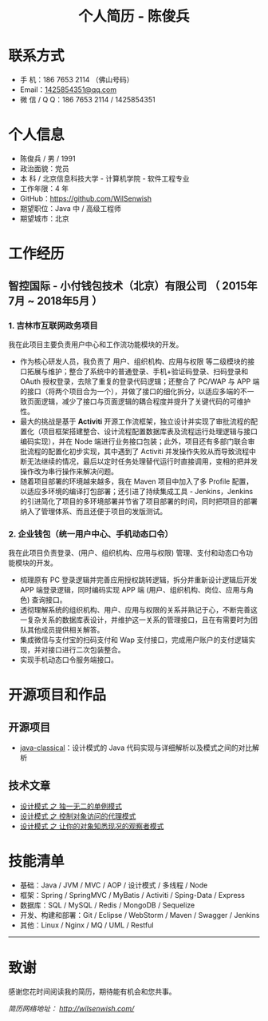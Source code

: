 # **<center> 个人简历 - 陈俊兵 </center>**


# 联系方式

- 手 机：186 7653 2114 （佛山号码）
- Email：<1425854351@qq.com>
- 微 信 / Q Q：186 7653 2114 / 1425854351


# 个人信息

 - 陈俊兵 / 男 / 1991
 - 政治面貌：党员
 - 本 科 / 北京信息科技大学 - 计算机学院 - 软件工程专业
 - 工作年限：4 年
 - GitHub：<https://github.com/WilSenwish>
 - 期望职位：Java 中 / 高级工程师
 - 期望城市：北京


# 工作经历

## 智控国际 - 小付钱包技术（北京）有限公司 （ 2015年7月 ~ 2018年5月 ）

### 1. 吉林市互联网政务项目 
我在此项目主要负责用户中心和工作流功能模块的开发。
- 作为核心研发人员，我负责了 用户、组织机构、应用与权限 等二级模块的接口拓展与维护；整合了系统中的普通登录、手机+验证码登录、扫码登录和 OAuth 授权登录，去除了重复的登录代码逻辑；还整合了 PC/WAP 与 APP 端的接口（将两个项目合为一个），并做了接口的细化拆分，以适应多端的不一致页面逻辑，减少了接口与页面逻辑的耦合程度并提升了关键代码的可维护性。
- 最大的挑战是基于 **Activiti** 开源工作流框架，独立设计并实现了审批流程的配置化（项目框架搭建整合、设计流程配置数据库表及流程运行处理逻辑与接口编码实现），并在 Node 端进行业务接口包装；此外，项目还有多部门联合审批流程的配置化初步实现，其中遇到了 Activiti 并发操作失败从而导致流程中断无法继续的情况，最后以定时任务处理替代运行时直接调用，变相的把并发操作改为串行操作来解决问题。
- 随着项目部署的环境越来越多，我在 Maven 项目中加入了多 Profile 配置，以适应多环境的编译打包部署；还引进了持续集成工具 - Jenkins，Jenkins 的引进简化了项目的多环境部署并节省了项目部署的时间，同时把项目的部署纳入了管理体系、而且还便于项目的发版测试。
 

### 2. 企业钱包（统一用户中心、手机动态口令）
我在此项目负责登录、(用户、组织机构、应用与权限) 管理、支付和动态口令功能模块的开发。
- 梳理原有 PC 登录逻辑并完善应用授权跳转逻辑，拆分并重新设计逻辑后开发 APP 端登录逻辑，同时编码实现 APP 端 (用户、组织机构、岗位、应用与角色) 查询接口。
- 透彻理解系统的组织机构、用户、应用与权限的关系并熟记于心，不断完善这一复杂关系的数据库表设计，并维护这一关系的管理接口，且在有需要时为团队其他成员提供相关解答。
- 集成微信与支付宝的扫码支付和 Wap 支付接口，完成用户账户的支付逻辑实现，并对接口进行二次包装整合。
- 实现手机动态口令服务端接口。


# 开源项目和作品

## 开源项目

- [java-classical](https://github.com/WilSenwish/java-classical)：设计模式的 Java 代码实现与详细解析以及模式之间的对比解析

## 技术文章

- [设计模式 之 独一无二的单例模式](https://github.com/WilSenwish/java-classical/blob/master/design-patterns/docs/singleton.md)
- [设计模式 之 控制对象访问的代理模式](https://github.com/WilSenwish/java-classical/blob/master/design-patterns/docs/proxy.md)
- [设计模式 之 让你的对象知悉现况的观察者模式](https://github.com/WilSenwish/java-classical/blob/master/design-patterns/docs/observer.md)


# 技能清单

- 基础：Java / JVM / MVC / AOP / 设计模式 / 多线程 / Node
- 框架：Spring / SpringMVC / MyBatis / Activiti / Sping-Data / Express
- 数据库：SQL / MySQL / Redis / MongoDB / Sequelize
- 开发、构建和部署：Git / Eclipse / WebStorm / Maven / Swagger / Jenkins
- 其他：Linux / Nginx / MQ / UML / Restful


---      
# 致谢
感谢您花时间阅读我的简历，期待能有机会和您共事。

_简历网络地址： <http://wilsenwish.com/>_


